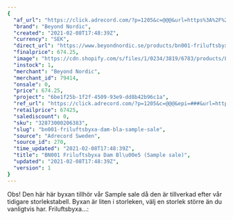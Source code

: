 ```yaml
---
{
  "af_url": "https://click.adrecord.com/?p=1205&c=@@@&url=https%3A%2F%2Fwww.beyondnordic.se%2Fproducts%2Fbn001-friluftsbyxa-dam-bla-sample-sale",
  "brand": "Beyond Nordic",
  "created": "2021-02-08T17:48:39Z",
  "currency": "SEK",
  "direct_url": "https://www.beyondnordic.se/products/bn001-friluftsbyxa-dam-bla-sample-sale",
  "finalprice": 674.25,
  "image": "https://cdn.shopify.com/s/files/1/0234/3819/6783/products/LegionBlue-W-2000-0006_2048x2048.jpg",
  "instock": 1,
  "merchant": "Beyond Nordic",
  "merchant_id": 79414,
  "onsale": 0,
  "price": 674.25,
  "project": "6be1f25b-1f2f-4509-93e9-dd8b42b96c1a",
  "ref_url": "https://click.adrecord.com/?p=1205&c=@@@&epi=###&url=https%3A%2F%2Fwww.beyondnordic.se%2Fproducts%2Fbn001-friluftsbyxa-dam-bla-sample-sale",
  "retailprice": 67425,
  "salediscount": 0,
  "sku": "32873000206383",
  "slug": "bn001-friluftsbyxa-dam-bla-sample-sale",
  "source": "Adrecord Sweden",
  "source_id": 270,
  "time_updated": "2021-02-08T17:48:39Z",
  "title": "BN001 Friluftsbyxa Dam Bl\u00e5 (Sample sale)",
  "updated": "2021-02-08T17:48:39Z",
  "version": 1
}
---
```


Obs! Den här här byxan tillhör vår Sample sale då den är tillverkad efter vår tidigare storlekstabell. Byxan är liten i storleken, välj en storlek större än du vanligtvis har.
Friluftsbyxa…:
